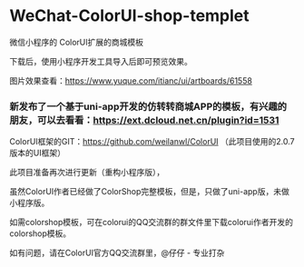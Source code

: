 # WeChat-ColorUI-shop-templet
微信小程序的 ColorUI扩展的商城模板

下载后，使用小程序开发工具导入后即可预览效果。

图片效果查看：https://www.yuque.com/itianc/ui/artboards/61558

### 新发布了一个基于uni-app开发的仿转转商城APP的模板，有兴趣的朋友，可以去看看：https://ext.dcloud.net.cn/plugin?id=1531

ColorUI框架的GIT：https://github.com/weilanwl/ColorUI
（此项目使用的2.0.7版本的UI框架）

此项目准备再次进行更新（重构小程序版），

虽然ColorUI作者已经做了ColorShop完整模板，但是，只做了uni-app版，未做小程序版。

如需colorshop模板，可在colorui的QQ交流群的群文件里下载colorui作者开发的colorshop模板。

如有问题，请在ColorUI官方QQ交流群里，@仔仔 - 专业打杂
